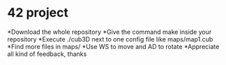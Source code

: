 # 42 project
*Download the whole repository
*Give the command make inside your repository
*Execute ./cub3D next to one config file like maps/map1.cub
*Find more files in maps/
*Use WS to move and AD to rotate
*Appreciate all kind of feedback, thanks
